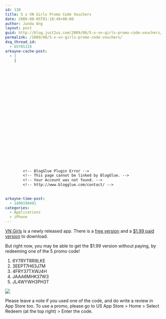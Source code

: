 ```yaml
---
id: 138
title: 5 x VN Girls Promo Code Vouchers
date: 2009-08-05T01:10:49+00:00
author: Junda Ong
layout: post
guid: http://blog.just2us.com/2009/08/5-x-vn-girls-promo-code-vouchers/
permalink: /2009/08/5-x-vn-girls-promo-code-vouchers/
dsq_thread_id:
  - 65765118
arkayne-cache-post:
  - |
    |
        
        
        
        
        
        
        
        
        
        
        
        
        
        
        
        
        
        
        
        
        
        
        
        <!-- BlogGlue Plugin Error -->
        <!-- This page cannot be linked by BlogGlue. -->
        <!-- Your Account was not found. -->
        <!-- http://www.blogglue.com/contact/ -->
        
        
arkayne-time-post:
  - 1400190401
categories:
  - Applications
  - iPhone
---
```

<a href="http://vn.girls2me.com/" onclick="__gaTracker('send', 'event', 'outbound-article', 'http://vn.girls2me.com/', 'VN Girls');">VN Girls</a> is a newly released app. There is a <a href="http://itunes.apple.com/WebObjects/MZStore.woa/wa/viewSoftware?id=323485023&mt=8" onclick="__gaTracker('send', 'event', 'outbound-article', 'http://itunes.apple.com/WebObjects/MZStore.woa/wa/viewSoftware?id=323485023&mt=8', 'free version');">free version</a> and a <a href="http://itunes.apple.com/WebObjects/MZStore.woa/wa/viewSoftware?id=323484748&mt=8" onclick="__gaTracker('send', 'event', 'outbound-article', 'http://itunes.apple.com/WebObjects/MZStore.woa/wa/viewSoftware?id=323484748&mt=8', '$1.99 paid version');">$1.99 paid version</a> to download.

But right now, you may be able to get the $1.99 version without paying, by redeeming one of the 5 promo code!

  1. 6Y7RYTRR9LKE 
  2. 3EEPT7H63J7M 
  3. 4FRY37TXWJ4H 
  4. JAAA6MHK37W3 
  5. JL4WYWH3PH3T 

 ![](http://www.girls2me.com/wp-content/uploads/2009/08/vngirls-many.png)

Please leave a note if you used one of the code, and do write a review in App Store too. To use a promo, please go to US App Store > Home > Select Redeem (at the top right) > Enter the code.

<div style="font-size:0px;height:0px;line-height:0px;margin:0;padding:0;clear:both">
</div>